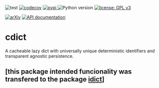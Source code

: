 ![test](https://github.com/davips/cdict/workflows/test/badge.svg)
[![codecov](https://codecov.io/gh/davips/cdict/branch/main/graph/badge.svg)](https://codecov.io/gh/davips/cdict)
<a href="https://pypi.org/project/cdict">
<img src="https://img.shields.io/pypi/v/cdict.svg?label=release&color=blue&style=flat-square" alt="pypi">
</a>
![Python version](https://img.shields.io/badge/python-3.8%20%7C%203.9-blue.svg)
[![license: GPL v3](https://img.shields.io/badge/License-GPLv3-blue.svg)](https://www.gnu.org/licenses/gpl-3.0)

<!--- [![DOI](https://zenodo.org/badge/DOI/10.5281/zenodo.5501845.svg)](https://doi.org/10.5281/zenodo.5501845) --->
[![arXiv](https://img.shields.io/badge/arXiv-2109.06028-b31b1b.svg?style=flat-square)](https://arxiv.org/abs/2109.06028)
[![API documentation](https://img.shields.io/badge/doc-API%20%28auto%29-a0a0a0.svg)](https://davips.github.io/cdict)

# cdict
A cacheable lazy dict with universally unique deterministic identifiers and transparent agnostic persistence.

## [this package intended funcionality was transfered to the package [idict](https://pypi.org/project/idict)]
